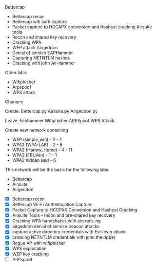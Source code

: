 
Bettercap 
- Bettercap recon
- Bettercap wifi auth capture
- Packet capture to HCCAPX conversion and Hashcat cracking 
Airsuite tools
- Recon and shared key recovery 
- Cracking WPA 
- WEP attack
Airgeddon
- Denial of service
EAPHammer
- Capturing NETNTLM hashes
- Cracking with john 
Air-hammer

Other labs: 
- Wifiphisher 
- Arpspoof
- WPS attack

Changes

Create:
	Bettercap.py
	Airsuite.py
	Airgeddon.py

Leave:
	Eaphammer
	Wifiphisher
	ARPSpoof
	WPS Attack

Create new network containing 
- WEP (simple_wifi) - 2 - 1
- WPA2 (WPA-LAB) - 2 - 6
- WPA2 (Harlow_Home) - 4 - 11
- WPA2 (FBI_Van) - 1 - 1
- WPA2 hidden ssid - 6

This network will be the basis for the following labs:
- Bettercap
- Airsuite
- Airgeddon 


- [x] Bettercap recon
- [x] Bettercap Wi-Fi Authentication Capture
- [x] Packet Capture to HCCPAX Conversion and Hashcat Cracking
- [x] Airsuite Tools - recon and pre-shared key recovery
- [x] Cracking WPA handshakes with aircrack-ng
- [x] airgeddon denial of service beacon attacks
- [x] capture active directory credentials with Evil-twin attack
- [x] cracking NETNTLM credentials with john the ripper
- [x] Rogue AP with wifiphisher
- [x] WPS exploitation 
- [x] WEP key cracking
- [ ] ARPspoof